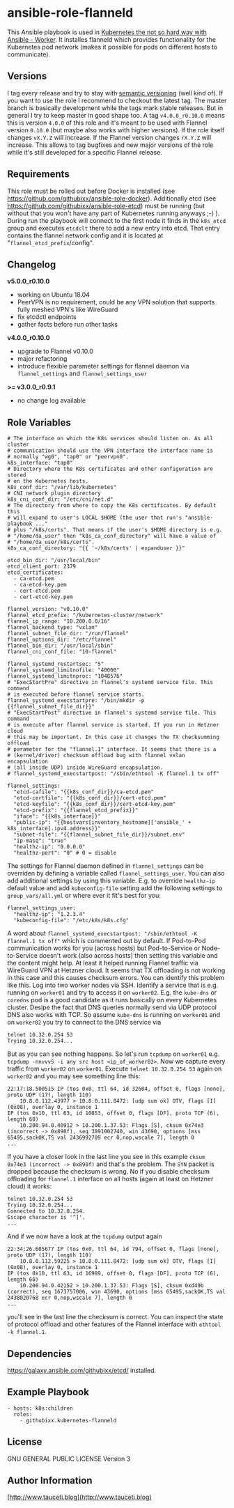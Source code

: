 ansible-role-flanneld
=====================

This Ansible playbook is used in [Kubernetes the not so hard way with Ansible - Worker](https://www.tauceti.blog/post/kubernetes-the-not-so-hard-way-with-ansible-worker/). It installes flanneld which provides functionality for the Kubernetes pod network (makes it possible for pods on different hosts to communicate).

Versions
--------

I tag every release and try to stay with [semantic versioning](http://semver.org) (well kind of). If you want to use the role I recommend to checkout the latest tag. The master branch is basically development while the tags mark stable releases. But in general I try to keep master in good shape too. A tag `v4.0.0_r0.10.0` means this is version `4.0.0` of this role and it's meant to be used with Flannel version `0.10.0` (but maybe also works with higher versions). If the role itself changes `vX.Y.Z` will increase. If the Flannel version changes `rX.Y.Z` will increase. This allows to tag bugfixes and new major versions of the role while it's still developed for a specific Flannel release.

Requirements
------------

This role must be rolled out before Docker is installed (see https://github.com/githubixx/ansible-role-docker). Additionally etcd (see https://github.com/githubixx/ansible-role-etcd) must be running (but without that you won't have any part of Kubernetes running anyways ;-) ). During run the playbook will connect to the first node it finds in the `k8s_etcd` group and executes `etcdclt` there to add a new entry into etcd. That entry contains the flannel network config and it is located at "`flannel_etcd_prefix`/config".

Changelog
---------

**v5.0.0_r0.10.0**

- working on Ubuntu 18.04
- PeerVPN is no requirement, could be any VPN solution that supports fully meshed VPN's like WireGuard
- fix etcdctl endpoints
- gather facts before run other tasks

**v4.0.0_r0.10.0**

- upgrade to Flannel v0.10.0
- major refactoring
- introduce flexible parameter settings for flannel daemon via `flannel_settings` and `flannel_settings_user`

**>= v3.0.0_r0.9.1**

- no change log available

Role Variables
--------------

```
# The interface on which the K8s services should listen on. As all cluster
# communication should use the VPN interface the interface name is
# normally "wg0", "tap0" or "peervpn0".
k8s_interface: "tap0"
# Directory where the K8s certificates and other configuration are stored
# on the Kubernetes hosts.
k8s_conf_dir: "/var/lib/kubernetes"
# CNI network plugin directory
k8s_cni_conf_dir: "/etc/cni/net.d"
# The directory from where to copy the K8s certificates. By default this
# will expand to user's LOCAL $HOME (the user that run's "ansible-playbook ..."
# plus "/k8s/certs". That means if the user's $HOME directory is e.g.
# "/home/da_user" then "k8s_ca_conf_directory" will have a value of
# "/home/da_user/k8s/certs".
k8s_ca_conf_directory: "{{ '~/k8s/certs' | expanduser }}"

etcd_bin_dir: "/usr/local/bin"
etcd_client_port: 2379
etcd_certificates:
  - ca-etcd.pem
  - ca-etcd-key.pem
  - cert-etcd.pem
  - cert-etcd-key.pem

flannel_version: "v0.10.0"
flannel_etcd_prefix: "/kubernetes-cluster/network"
flannel_ip_range: "10.200.0.0/16"
flannel_backend_type: "vxlan"
flannel_subnet_file_dir: "/run/flannel"
flannel_options_dir: "/etc/flannel"
flannel_bin_dir: "/usr/local/sbin"
flannel_cni_conf_file: "10-flannel"

flannel_systemd_restartsec: "5"
flannel_systemd_limitnofile: "40000"
flannel_systemd_limitnproc: "1048576"
# "ExecStartPre" directive in flannel's systemd service file. This command
# is executed before flannel service starts.
flannel_systemd_execstartpre: "/bin/mkdir -p {{flannel_subnet_file_dir}}"
# "ExecStartPost" directive in flannel's systemd service file. This command
# is execute after flannel service is started. If you run in Hetzner cloud
# this may be important. In this case it changes the TX checksumming offload
# parameter for the "flannel.1" interface. It seems that there is a
# (kernel/driver) checksum offload bug with flannel vxlan encapsulation
# (all inside UDP) inside WireGuard encapsulation.
# flannel_systemd_execstartpost: "/sbin/ethtool -K flannel.1 tx off"

flannel_settings:
  "etcd-cafile": "{{k8s_conf_dir}}/ca-etcd.pem"
  "etcd-certfile": "{{k8s_conf_dir}}/cert-etcd.pem"
  "etcd-keyfile": "{{k8s_conf_dir}}/cert-etcd-key.pem"
  "etcd-prefix": "{{flannel_etcd_prefix}}"
  "iface": "{{k8s_interface}}"
  "public-ip": "{{hostvars[inventory_hostname]['ansible_' + k8s_interface].ipv4.address}}"
  "subnet-file": "{{flannel_subnet_file_dir}}/subnet.env"
  "ip-masq": "true"
  "healthz-ip": "0.0.0.0"
  "healthz-port": "0" # 0 = disable
```

The settings for Flannel daemon defined in `flannel_settings` can be overriden by defining a variable called `flannel_settings_user`. You can also add additional settings by using this variable. E.g. to override `healthz-ip` default value and add `kubeconfig-file` setting add the following settings to `group_vars/all.yml` or where ever it fit's best for you:

```
flannel_settings_user:
  "healthz-ip": "1.2.3.4"
  "kubeconfig-file": "/etc/k8s/k8s.cfg"
```

A word about `flannel_systemd_execstartpost: "/sbin/ethtool -K flannel.1 tx off"` which is commented out by default. If Pod-to-Pod communication works for you (across hosts) but Pod-to-Service or Node-to-Service doesn't work (also across hosts) then setting this variable and the content might help. At least it helped running Flannel traffic via WireGuard VPN at Hetzner cloud. It seems that TX offloading is not working in this case and this causes checksum errors. You can identify this problem like this. Log into two worker nodes via SSH. Identify a service that is e.g. running on `worker01` and try to access it on `worker02`. E.g. the `kube-dns` or `coredns` pod is a good candidate as it runs basically on every Kubernetes cluster. Desipe the fact that DNS queries normally send via UDP protocol DNS also works with TCP. So assume `kube-dns` is running on `worker01` and on `worker02` you try to connect to the DNS service via

```
telnet 10.32.0.254 53
Trying 10.32.0.254...
```

But as you can see nothing happens. So let's run `tcpdump` on `worker01` e.g. `tcpdump -nnvvvS -i any src host <ip_of_worker02>`. Now we capture every traffic from `worker02` on `worker01`. Execute `telnet 10.32.0.254 53` again on `worker02` and you may see something line this:

```
22:17:18.500515 IP (tos 0x0, ttl 64, id 32604, offset 0, flags [none], proto UDP (17), length 110)
    10.8.0.112.43977 > 10.8.0.111.8472: [udp sum ok] OTV, flags [I] (0x08), overlay 0, instance 1
IP (tos 0x10, ttl 63, id 10853, offset 0, flags [DF], proto TCP (6), length 60)
    10.200.94.0.40912 > 10.200.1.37.53: Flags [S], cksum 0x74e3 (incorrect -> 0x890f), seq 3891002740, win 43690, options [mss 65495,sackOK,TS val 2436992709 ecr 0,nop,wscale 7], length 0
...
```

If you have a closer look in the last line you see in this example `cksum 0x74e3 (incorrect -> 0x890f)` and that's the problem. The `SYN` packet is dropped because the checksum is wrong. No if you disable checksum offloading for `flannel.1` interface on all hosts (again at least on Hetzner cloud) it works:

```
telnet 10.32.0.254 53
Trying 10.32.0.254...
Connected to 10.32.0.254.
Escape character is '^]'.
...
```

And if we now have a look at the `tcpdump` output again

```
22:34:26.605677 IP (tos 0x0, ttl 64, id 794, offset 0, flags [none], proto UDP (17), length 110)
    10.8.0.112.59225 > 10.8.0.111.8472: [udp sum ok] OTV, flags [I] (0x08), overlay 0, instance 1
IP (tos 0x10, ttl 63, id 16989, offset 0, flags [DF], proto TCP (6), length 60)
    10.200.94.0.42152 > 10.200.1.37.53: Flags [S], cksum 0xd49b (correct), seq 1673757006, win 43690, options [mss 65495,sackOK,TS val 2438020768 ecr 0,nop,wscale 7], length 0
...
```

you'll see in the last line the checksum is correct. You can inspect the state of protocol offload and other features of the Flannel interface with `ethtool -k flannel.1`.

Dependencies
------------

https://galaxy.ansible.com/githubixx/etcd/ installed.

Example Playbook
----------------

```
- hosts: k8s:children
  roles:
    - githubixx.kubernetes-flanneld
```

License
-------

GNU GENERAL PUBLIC LICENSE Version 3

Author Information
------------------

[http://www.tauceti.blog](http://www.tauceti.blog)

